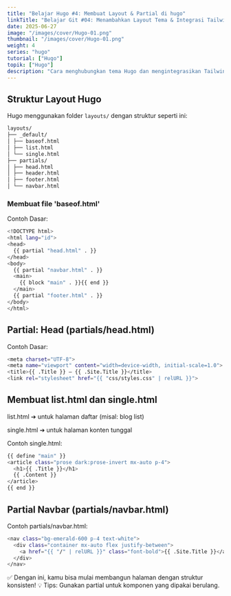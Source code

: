 ```yaml
---
title: "Belajar Hugo #4: Membuat Layout & Partial di hugo"
linkTitle: "Belajar Git #04: Menambahkan Layout Tema & Integrasi Tailwind CSS"
date: 2025-06-27
image: "/images/cover/Hugo-01.png"
thumbnail: "/images/cover/Hugo-01.png"
weight: 4
series: "hugo"
tutorial: ["Hugo"]
topik: ["Hugo"]
description: "Cara menghubungkan tema Hugo dan mengintegrasikan Tailwind CSS menggunakan PostCSS."
---
```


## Struktur Layout Hugo

Hugo menggunakan folder `layouts/` dengan struktur seperti ini:

```bash
layouts/
├── _default/
│ ├── baseof.html
│ ├── list.html
│ └── single.html
├── partials/
│ ├── head.html
│ ├── header.html
│ ├── footer.html
│ └── navbar.html
```

### Membuat file 'baseof.html'

Contoh Dasar:

```bash
<!DOCTYPE html>
<html lang="id">
<head>
  {{ partial "head.html" . }}
</head>
<body>
  {{ partial "navbar.html" . }}
  <main>
    {{ block "main" . }}{{ end }}
  </main>
  {{ partial "footer.html" . }}
</body>
</html>
```

## Partial: Head (partials/head.html)

Contoh Dasar:

```bash
<meta charset="UTF-8">
<meta name="viewport" content="width=device-width, initial-scale=1.0">
<title>{{ .Title }} — {{ .Site.Title }}</title>
<link rel="stylesheet" href="{{ "css/styles.css" | relURL }}">
```

## Membuat list.html dan single.html
list.html ➔ untuk halaman daftar (misal: blog list)

single.html ➔ untuk halaman konten tunggal

Contoh single.html:

```bash
{{ define "main" }}
<article class="prose dark:prose-invert mx-auto p-4">
  <h1>{{ .Title }}</h1>
  {{ .Content }}
</article>
{{ end }}
```

## Partial Navbar (partials/navbar.html)

Contoh partials/navbar.html:

```bash
<nav class="bg-emerald-600 p-4 text-white">
  <div class="container mx-auto flex justify-between">
    <a href="{{ "/" | relURL }}" class="font-bold">{{ .Site.Title }}</a>
  </div>
</nav>
```

✅ Dengan ini, kamu bisa mulai membangun halaman dengan struktur konsisten!
💡 Tips: Gunakan partial untuk komponen yang dipakai berulang.